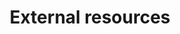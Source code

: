 ---
title: External resources
order: 3
links:
  - text: "Cinnamon Trust - pet friendly care homes"
    url: "https://cinnamon.org.uk/pet-friendly-care-homes/"
  - text: "NHS - advice on dealing with allergies"
    url: "https://www.nhs.uk/conditions/allergies/"
  - text: "Purina - Pro Plan LIVECLEAR (cat food that reduces allergens on cat hair and dander)"
    url: "https://www.purina.co.uk/brands/pro-plan/cat/liveclear"
  - text: "Allergy UK - advice on dealing with allergies"
    url: "https://www.allergyuk.org/"
---
